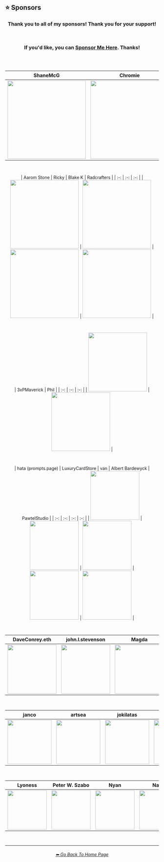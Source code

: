 <h2>⭐ Sponsors</h2>

<div align=center>

<h3>Thank you to all of my sponsors! Thank you for your support!</h3>

<br>

<h3>If you'd like, you can <a href="https://ko-fi.com/willwulfken">Sponsor Me Here</a>. Thanks!</h3>

<br><br>

| ShaneMcG | Chromie |
| :-: | :-: |
| <img src="https://github.com/willwulfken/MidJourney-Styles-and-Keywords-Reference/blob/main/Images/Sponsor_Images/ShaneMcG.png?raw=true" width="256" /> | <img src="https://github.com/willwulfken/MidJourney-Styles-and-Keywords-Reference/blob/main/Images/Sponsor_Images/Chromie.png?raw=true" width="256" /> |

<br>

| Aarom Stone | Ricky | Blake K | Radcrafters |
| :-: | :-: | :-: |
| <img src="https://github.com/willwulfken/MidJourney-Styles-and-Keywords-Reference/blob/main/Images/Sponsor_Images/Aarom_Stone.png?raw=true" width="224" /> | <img src="https://github.com/willwulfken/MidJourney-Styles-and-Keywords-Reference/blob/main/Images/Sponsor_Images/Ricky.png?raw=true" width="224" /> | <img src="https://github.com/willwulfken/MidJourney-Styles-and-Keywords-Reference/blob/main/Images/Sponsor_Images/Blake_K.png?raw=true" width="224" /> | <img src="https://github.com/willwulfken/MidJourney-Styles-and-Keywords-Reference/blob/main/Images/Sponsor_Images/Radcrafters.png?raw=true" width="224" /> |

<br>

| 3xPMaverick | Phil |
| :-: | :-: | :-: |
| <img src="https://github.com/willwulfken/MidJourney-Styles-and-Keywords-Reference/blob/main/Images/Sponsor_Images/3xPMaverick.png?raw=true" width="192" /> | <img src="https://github.com/willwulfken/MidJourney-Styles-and-Keywords-Reference/blob/main/Images/Sponsor_Images/Phil.png?raw=true" width="192" /> |

<br>

| hata (prompts.page) | LuxuryCardStore | van | Albert Bardewyck | PawtelStudio |
| :-: | :-: | :-: | :-: |
| <img src="https://github.com/willwulfken/MidJourney-Styles-and-Keywords-Reference/blob/main/Images/Sponsor_Images/hata.png?raw=true" width="160" /> | <img src="https://github.com/willwulfken/MidJourney-Styles-and-Keywords-Reference/blob/main/Images/Sponsor_Images/LuxuryCardStore.png?raw=true" width="160" /> | <img src="https://github.com/willwulfken/MidJourney-Styles-and-Keywords-Reference/blob/main/Images/Sponsor_Images/van.png?raw=true" width="160" /> | <img src="https://github.com/willwulfken/MidJourney-Styles-and-Keywords-Reference/blob/main/Images/Sponsor_Images/Albert_Bardewyck.png?raw=true" width="160" /> | <img src="https://github.com/willwulfken/MidJourney-Styles-and-Keywords-Reference/blob/main/Images/Sponsor_Images/PawtelStudio.png?raw=true" width="160" /> |

<br>

| DaveConrey.eth | john.l.stevenson | Magda | 3rdEyeGreen | Friend |
| :-: | :-: | :-: | :-: | :-: |
| <img src="https://github.com/willwulfken/MidJourney-Styles-and-Keywords-Reference/blob/main/Images/Sponsor_Images/DaveConrey.eth.png?raw=true" width="160" /> | <img src="https://github.com/willwulfken/MidJourney-Styles-and-Keywords-Reference/blob/main/Images/Sponsor_Images/john.l.stevenson.png?raw=true" width="160" /> | <img src="https://github.com/willwulfken/MidJourney-Styles-and-Keywords-Reference/blob/main/Images/Sponsor_Images/Magda.png?raw=true" width="160" /> | <img src="https://github.com/willwulfken/MidJourney-Styles-and-Keywords-Reference/blob/main/Images/Sponsor_Images/3rdEyeGreen.png?raw=true" width="160" /> | <img src="https://github.com/willwulfken/MidJourney-Styles-and-Keywords-Reference/blob/main/Images/Sponsor_Images/Friend.png?raw=true" width="160" /> |

<br>

| janco | artsea | jokilatas | Jae Gi | RaymondTeo | Ke |
| :-: | :-: | :-: | :-: | :-: | :-: |
| <img src="https://github.com/willwulfken/MidJourney-Styles-and-Keywords-Reference/blob/main/Images/Sponsor_Images/janco.png?raw=true" width="144" /> | <img src="https://github.com/willwulfken/MidJourney-Styles-and-Keywords-Reference/blob/main/Images/Sponsor_Images/artsea.png?raw=true" width="144" /> | <img src="https://github.com/willwulfken/MidJourney-Styles-and-Keywords-Reference/blob/main/Images/Sponsor_Images/jokilatas.png?raw=true" width="144" /> | <img src="https://github.com/willwulfken/MidJourney-Styles-and-Keywords-Reference/blob/main/Images/Sponsor_Images/Jae_Gi.png?raw=true" width="144" /> | <img src="https://github.com/willwulfken/MidJourney-Styles-and-Keywords-Reference/blob/main/Images/Sponsor_Images/RaymondTeo.png?raw=true" width="144" /> | <img src="https://github.com/willwulfken/MidJourney-Styles-and-Keywords-Reference/blob/main/Images/Sponsor_Images/Ke.png?raw=true" width="144" /> |

<br>

| Lyoness | Peter W. Szabo | Nyan | Nadir | NunyaBiz |
| :-: | :-: | :-: | :-: | :-: |
| <img src="https://github.com/willwulfken/MidJourney-Styles-and-Keywords-Reference/blob/main/Images/Sponsor_Images/Lyoness.png?raw=true" width="128" /> | <img src="https://github.com/willwulfken/MidJourney-Styles-and-Keywords-Reference/blob/main/Images/Sponsor_Images/Peter_W_Szabo.png?raw=true" width="128" /> | <img src="https://github.com/willwulfken/MidJourney-Styles-and-Keywords-Reference/blob/main/Images/Sponsor_Images/Nyan.png?raw=true" width="128" /> | <img src="https://github.com/willwulfken/MidJourney-Styles-and-Keywords-Reference/blob/main/Images/Sponsor_Images/Nadir.png?raw=true" width="128" /> | <img src="https://github.com/willwulfken/MidJourney-Styles-and-Keywords-Reference/blob/main/Images/Sponsor_Images/NunyaBiz.png?raw=true" width="128" /> |

</div>

<br>
<hr><!--------------->
<div align="center">
<h6><a href="https://github.com/willwulfken/MidJourney-Styles-and-Keywords-Reference/blob/main/README.md">⬅ Go Back To Home Page</a></h6>
</div>